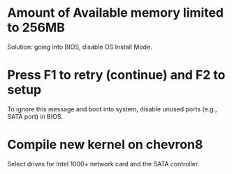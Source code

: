 # Amount of Available memory limited to 256MB
Solution: going into BIOS, disable OS Install Mode.

# Press F1 to retry (continue) and F2 to setup
To ignore this message and boot into system, disable unused ports (e.g., SATA
port) in BIOS.

# Compile new kernel on chevron8
Select drives for Intel 1000+ network card and the SATA controller.
